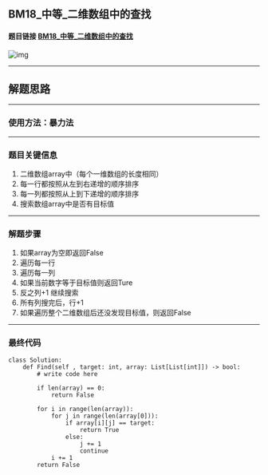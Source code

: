 ## BM18_中等_二维数组中的查找

#### 题目链接 [BM18_中等_二维数组中的查找](https://www.nowcoder.com/practice/abc3fe2ce8e146608e868a70efebf62e?tpId=295&tqId=23256&ru=/exam/oj&qru=/ta/format-top101/question-ranking&sourceUrl=%2Fexam%2Foj)

![img](https://i.ibb.co/Dr0N0pq/20230705074118.png)

---
## 解题思路
---
### 使用方法：暴力法
---
### 题目关键信息
1. 二维数组array中（每个一维数组的长度相同）
2. 每一行都按照从左到右递增的顺序排序
3. 每一列都按照从上到下递增的顺序排序
4. 搜索数组array中是否有目标值
---
### 解题步骤
1. 如果array为空即返回False
2. 遍历每一行
3. 遍历每一列
4. 如果当前数字等于目标值则返回Ture
5. 反之列+1 继续搜索
6. 所有列搜完后，行+1
7. 如果遍历整个二维数组后还没发现目标值，则返回False

---

### 最终代码
```
class Solution:
    def Find(self , target: int, array: List[List[int]]) -> bool:
        # write code here
        
        if len(array) == 0:
            return False

        for i in range(len(array)):
            for j in range(len(array[0])):
                if array[i][j] == target:
                    return True
                else:
                    j += 1
                    continue
            i += 1
        return False
```